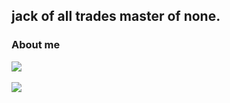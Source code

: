 <!-- ### About me -->

## jack of all trades master of none.

### About me

<a href="https://github.com/Omar-ALkhateeb/github-readme-stats">
<!--   <h3>Stats: </h3> -->
  <img align="center" src="https://github-readme-stats.vercel.app/api?username=Omar-ALkhateeb&count_private=true&show_icons=true&theme=dark " />
</a>
<br>
<br>
<a href="https://github.com/Omar-ALkhateeb/github-readme-stats">
<!--   <h3>Top languages: </h3> -->
  <img align="center" src="https://github-readme-stats.vercel.app/api/top-langs/?username=Omar-ALkhateeb&theme=dark&layout=compact&langs_count=8" />
</a>
